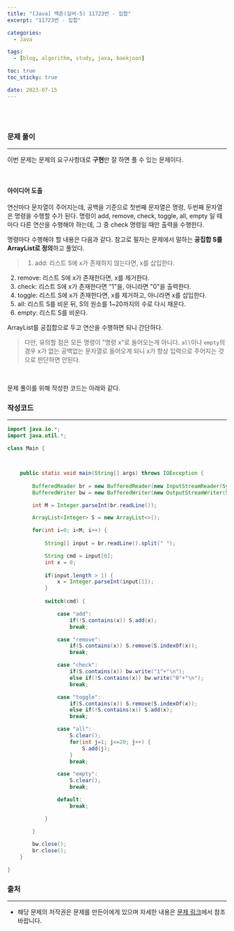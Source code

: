 ```yaml
---
title: "[Java] 백준(실버-5) 11723번 - 집합"
excerpt: "11723번 - 집합"

categories:
  - Java

tags:
  - [blog, algorithm, study, java, baekjoon]

toc: true
toc_sticky: true

date: 2023-07-15
---
```


<br><br>

### 문제 풀이

---

이번 문제는 문제의 요구사항대로 **구현**만 잘 하면 풀 수 있는 문제이다.

<br>

#### 아이디어 도출

연산마다 문자열이 주어지는데, 공백을 기준으로 첫번째 문자열은 명령, 두번째 문자열은 명령을 수행할 수가 된다.
명령이 add, remove, check, toggle, all, empty 일 때마다 다른 연산을 수행해야 하는데, 그 중 check 명령일 때만 출력을 수행한다.

명령마다 수행해야 할 내용은 다음과 같다. 참고로 필자는 문제에서 말하는 **공집합 S를 ArrayList로 정의**하고 풀었다.

> 1. add: 리스트 S에 x가 존재하지 않는다면, x를 삽입한다.
2. remove: 리스트 S에 x가 존재한다면, x를 제거한다. 
3. check: 리스트 S에 x가 존재한다면 "1"을, 아니라면 "0"을 출력한다.
4. toggle: 리스트 S에 x가 존재한다면, x를 제거하고, 아니라면 x를 삽입한다.
5. all: 리스트 S를 비운 뒤, S의 원소를 1~20까지의 수로 다시 채운다.
6. empty: 리스트 S를 비운다.

ArrayList를 공집합으로 두고 연산을 수행하면 되니 간단하다. 

> 다만, 유의할 점은 모든 명령이 "명령 x"로 들어오는게 아니다. `all`이나 `empty`의 경우 x가 없는 공백없는 문자열로 들어오게 되니 x가 항상 입력으로 주어지는 것으로 판단하면 안된다.

<br>

문제 풀이를 위해 작성한 코드는 아래와 같다.

### 작성코드

---

```java
import java.io.*;
import java.util.*;

class Main {    



    public static void main(String[] args) throws IOException {
        
        BufferedReader br = new BufferedReader(new InputStreamReader(System.in));
        BufferedWriter bw = new BufferedWriter(new OutputStreamWriter(System.out));

        int M = Integer.parseInt(br.readLine());

        ArrayList<Integer> S = new ArrayList<>();

        for(int i=0; i<M; i++) {
            
            String[] input = br.readLine().split(" ");

            String cmd = input[0];
            int x = 0;
            
            if(input.length > 1) {
                x = Integer.parseInt(input[1]);
            }
            
            switch(cmd) {

                case "add":
                    if(!S.contains(x)) S.add(x);
                    break;

                case "remove":
                    if(S.contains(x)) S.remove(S.indexOf(x));
                    break;

                case "check":
                    if(S.contains(x)) bw.write("1"+"\n");
                    else if(!S.contains(x)) bw.write("0"+"\n");
                    break;

                case "toggle":
                    if(S.contains(x)) S.remove(S.indexOf(x));
                    else if(!S.contains(x)) S.add(x);
                    break;

                case "all":
                    S.clear();
                    for(int j=1; j<=20; j++) {
                        S.add(j);
                    }
                    break;

                case "empty":
                    S.clear();
                    break;

                default:
                    break;

            }

        }
        
        bw.close();
        br.close();
    }    

}
```

### 출처

---

- 해당 문제의 저작권은 문제를 만든이에게 있으며 자세한 내용은 [문제 링크](https://www.acmicpc.net/problem/11723)에서 참조바랍니다.